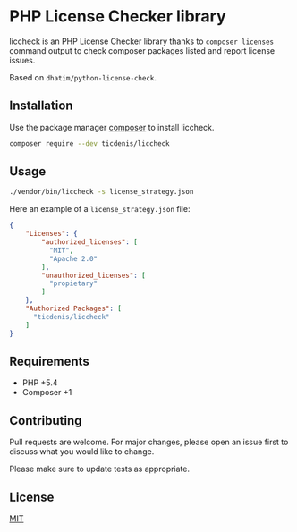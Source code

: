 # PHP License Checker library

liccheck is an PHP License Checker library thanks to `composer licenses` command output to check composer packages listed and report license issues.

Based on `dhatim/python-license-check`.

## Installation

Use the package manager [composer](https://getcomposer.org/doc/) to install liccheck.

```bash
composer require --dev ticdenis/liccheck
```

## Usage

```bash
./vendor/bin/liccheck -s license_strategy.json
```

Here an example of a ``license_strategy.json`` file:
```json
{
    "Licenses": {
        "authorized_licenses": [
          "MIT",
          "Apache 2.0"
        ],
        "unauthorized_licenses": [
          "propietary"
        ]
    },
    "Authorized Packages": [
      "ticdenis/liccheck"
    ]
}
```

## Requirements

- PHP +5.4
- Composer +1

## Contributing
Pull requests are welcome. For major changes, please open an issue first to discuss what you would like to change.

Please make sure to update tests as appropriate.

## License
[MIT](https://github.com/ticdenis/php-liccheck/blob/master/LICENSE)
